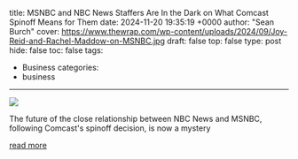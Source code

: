 title: MSNBC and NBC News Staffers Are In the Dark on What Comcast Spinoff Means for Them
date: 2024-11-20 19:35:19 +0000
author: "Sean Burch"
cover: https://www.thewrap.com/wp-content/uploads/2024/09/Joy-Reid-and-Rachel-Maddow-on-MSNBC.jpg
draft: false
top: false
type: post
hide: false
toc: false
tags:
  - Business
categories:
  - business
---

![](https://www.thewrap.com/wp-content/uploads/2024/09/Joy-Reid-and-Rachel-Maddow-on-MSNBC.jpg)

The future of the close relationship between NBC News and MSNBC, following Comcast's spinoff decision, is now a mystery

[read more](https://www.thewrap.com/comcast-spinoff-msnbc-separates-nbc-news-staffers/)
